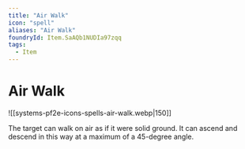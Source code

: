 ```yaml
---
title: "Air Walk"
icon: "spell"
aliases: "Air Walk"
foundryId: Item.SaAQb1NUDIa97zqq
tags:
  - Item
---
```


# Air Walk
![[systems-pf2e-icons-spells-air-walk.webp|150]]

The target can walk on air as if it were solid ground. It can ascend and descend in this way at a maximum of a 45-degree angle.

